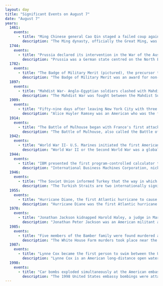 ```yaml
---
layout: day
title: "Significant Events on August 7"
date: "August 7"
years:
  1461:
    events:
      - title: "Ming Chinese general Cao Qin staged a failed coup against the Tianshun Emperor."
        description: "The Ming dynasty, officially the Great Ming, was an imperial dynasty of China that ruled from 1368 to 1644, following the collapse of the Mongol-led Yuan dynasty. The Ming was the last imperial dynasty of China ruled by the Han people, the majority ethnic group in China. Although the primary capital of Beijing fell in 1644 to a rebellion led by Li Zicheng, numerous rump regimes ruled by remnants of the Ming imperial family, collectively called the Southern Ming, survived until 1662."
  1744:
    events:
      - title: "Prussia declared its intervention in the War of the Austrian Succession on behalf of Charles VII, beginning the Second Silesian War."
        description: "Prussia was a German state centred on the North European Plain that originated from the 1525 secularization of the Prussian part of the State of the Teutonic Order. The Knights had to relocate their headquarters to Mergentheim, but managed to keep land in Livonia until 1561."
  1782:
    events:
      - title: "The Badge of Military Merit (pictured), the precursor to the U.S. Purple Heart, was established as a military decoration of the Continental Army."
        description: "The Badge of Military Merit was an award for non-commissioned officers and soldiers of the Continental Army. It is largely considered America's first military decoration, and the second oldest in the world. Non commissioned officers and soldiers of the Continental Army were eligible. Now known as the Purple Heart Medal, it was redesigned and re-commissioned in 1932 by General Douglas MacArthur in honor of George Washington’s bicentennial."
  1897:
    events:
      - title: "Mahdist War- Anglo-Egyptian soldiers clashed with Mahdist Sudanese rebels in the Battle of Abu Hamed."
        description: "The Mahdist War was fought between the Mahdist Sudanese, led by Muhammad Ahmad bin Abdullah, who had proclaimed himself the 'Mahdi' of Islam, and the forces of the Khedivate of Egypt, initially, and later the forces of Britain. After four years, the Mahdist rebels overthrew the Ottoman-Egyptian administration with the fall of Khartoum and gained control over Sudan. The Mahdist State launched several unsuccessful invasions of their neighbours, expanding the scale of the conflict to also include the Italian Empire, the Congo Free State and the Ethiopian Empire. They also faced significant internal rebellion. Anglo-Egyptian forces reconquered Sudan in 1898 and the Mahdist state collapsed following defeat at the battle of Omdurman. The last organised resistance from the Mahdists ended the next year, leading to the creation of Anglo-Egyptian Sudan (1899–1956), a de jure condominium of the British Empire, and the Kingdom of Egypt, in which Britain had de facto control over Sudan."
  1909:
    events:
      - title: "Fifty-nine days after leaving New York City with three passengers, Alice Huyler Ramsey arrived in San Francisco to become the first woman to drive an automobile across the contiguous United States."
        description: "Alice Huyler Ramsey was an American who was the first woman to drive an automobile across the United States from coast to coast, a feat she completed on August 7, 1909."
  1914:
    events:
      - title: "The Battle of Mulhouse began with France's first attack of World War I in an ultimately unsuccessful attempt to recover the region of Alsace from Germany."
        description: "The Battle of Mulhouse, also called the Battle of Alsace, which began on 7 August 1914, was the opening attack of the First World War by the French Army against the German Empire. The battle was part of a French attempt to recover the province of Alsace, which France had ceded to the new empire following its defeat in the Franco-Prussian War of 1870–1871. The French occupied Mulhouse on 8 August and were then forced out by German counter-attacks on 10 August. The French retired to Belfort, where General Louis Bonneau, the VII Corps commander, was sacked, along with the commander of the 8th Cavalry Division. Events further north led to the German XIV and XV corps being moved away from Belfort and a second French offensive by the French VII Corps, reinforced and renamed the French Army of Alsace, began on 14 August."
  1942:
    events:
      - title: "World War II- U.S. Marines initiated the first American offensive of the Guadalcanal campaign, with landings on Tulagi (pictured), Gavutu–Tanambogo and Guadalcanal in the Solomon Islands."
        description: "World War II or the Second World War was a global conflict between two coalitions- the Allies and the Axis powers. Nearly all of the world's countries participated, with many nations mobilising all resources in pursuit of total war. Tanks and aircraft played major roles, enabling the strategic bombing of cities and delivery of the first and only nuclear weapons ever used in war. World War II was the deadliest conflict in history, resulting in 70 to 85 million deaths, more than half of which were civilians. Millions died in genocides, including the Holocaust, and by massacres, starvation, and disease. After the Allied victory, Germany, Austria, Japan, and Korea were occupied, and German and Japanese leaders were tried for war crimes."
  1944:
    events:
      - title: "IBM presented the first program-controlled calculator to Harvard University, after which it became known as the Mark I (pictured)."
        description: "International Business Machines Corporation, nicknamed Big Blue, is an American multinational technology company headquartered in Armonk, New York and present in over 175 countries. It is a publicly traded company and one of the 30 companies in the Dow Jones Industrial Average. IBM is the largest industrial research organization in the world, with 19 research facilities across a dozen countries, having held the record for most annual U.S. patents generated by a business for 29 consecutive years from 1993 to 2021."
  1946:
    events:
      - title: "The Soviet Union informed Turkey that the way in which the latter was handling the Turkish Straits no longer represented the security interests of its fellow Black Sea nations, escalating the Turkish Straits crisis."
        description: "The Turkish Straits are two internationally significant waterways in northwestern Turkey. The Straits create a series of international passages that connect the Aegean and Mediterranean seas to the Black Sea. They consist of the Dardanelles and the Bosphorus. The straits are on opposite ends of the Sea of Marmara. The straits and the Sea of Marmara are part of the sovereign sea territory of Turkey and are treated as Turkish internal waters."
  1955:
    events:
      - title: "Hurricane Diane, the first Atlantic hurricane to cause more than $1 billion in damages, formed between the Lesser Antilles and Cape Verde."
        description: "Hurricane Diane was the first Atlantic hurricane to cause more than an estimated $1 billion in damage, including direct costs and the loss of business and personal revenue. It formed on August 7 from a tropical wave between the Lesser Antilles and Cape Verde. Diane initially moved west-northwestward with little change in its intensity, but began to strengthen rapidly after turning to the north-northeast. On August 12, the hurricane reached peak sustained winds of 105 mph (165 km/h), making it a Category 2 hurricane. Gradually weakening after veering back west, Diane made landfall near Wilmington, North Carolina, as a strong tropical storm on August 17, just five days after Hurricane Connie struck near the same area. Diane weakened further after moving inland, at which point the United States Weather Bureau noted a decreased threat of further destruction. The storm turned to the northeast, and warm waters from the Atlantic Ocean helped produce record rainfall across the northeastern United States. On August 19, Diane emerged into the Atlantic Ocean southeast of New York City, becoming extratropical two days later and completely dissipating by August 23."
  1970:
    events:
      - title: "Jonathan Jackson kidnapped Harold Haley, a judge in Marin County, California, to coerce the release of the Soledad Brothers, including Jackson's brother George."
        description: "Jonathan Peter Jackson was an American militant activist who died of gunshot wounds sustained during an armed invasion of the Marin County Civic Center. The action was initiated to demand the freedom of the jailed Soledad Brothers, including Jackson's brother George."
  1985:
    events:
      - title: "Five members of the Bamber family were found murdered at a farmhouse in Tolleshunt D'Arcy, England."
        description: "The White House Farm murders took place near the village of Tolleshunt D'Arcy, Essex, England, during the night of 6–7 August 1985. Nevill and June Bamber were shot and killed inside their farmhouse at White House Farm along with their adopted daughter, Sheila Caffell, and Sheila's six-year-old twin sons, Daniel and Nicholas Caffell. The only surviving member of the immediate family was the adopted son, Jeremy Bamber, then aged 24, who said he had been at home a few miles away when the shooting took place."
  1987:
    events:
      - title: "Lynne Cox became the first person to swim between the U.S. and the Soviet Union, crossing from Little Diomede to Big Diomede in the Bering Strait in 2 hours and 5 minutes."
        description: "Lynne Cox is an American long-distance open water swimmer, writer, and speaker. She is best known for being the first person to swim between the United States and the Soviet Union, in the Bering Strait, a feat which has been recognized for easing the Cold War tensions between U.S. President Ronald Reagan and Soviet leader Mikhail Gorbachev."
  1998:
    events:
      - title: "Car bombs exploded simultaneously at the American embassies in the East African capital cities of Dar es Salaam, Tanzania, and Nairobi, Kenya, killing more than 200 people and injuring more than 4,000 others."
        description: "The 1998 United States embassy bombings were attacks that occurred on August 7, 1998. More than 220 people were killed in two nearly simultaneous truck bomb explosions in two East African capital cities, one at the United States embassy in Dar es Salaam, Tanzania, and the other at the United States embassy in Nairobi, Kenya."
---
```

